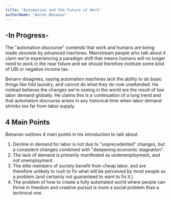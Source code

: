 ```yaml
---
title: "Automation and the Future of Work"
authorName: "Aaron Benanav"
---
```


## -In Progress-

The "automation discourse" contends that work and humans are being made obsolete
by advanced machines. Mainstream people who talk about it claim we're
experiencing a paradigm shift that means humans will no longer need to work in
the near future and we should therefore institute some kind of UBI or negative
income tax.

Benanv disagrees, saying automation machines lack the ability to do basic things
like fold laundry, and cannot do what they do now unattended. He instead
believes the changes we're seeing in the world are the result of low labor
demand globally. He claims this is a continuation of a long trend and that
automation discourse arises in any historical time when labor demand shrinks too
far from labor supply.

## 4 Main Points

Benanav outlines 4 main points in his introduction to talk about.

1. Decline in demand for labor is not due to "unprecedented" changes, but a
   consistent changes combined with "deepening economic stagnation".
2. The lack of demand is primarily manifested as underemployment, and not
   unemployment.
3. The elite members of society benefit from cheap labor, and are therefore
   unlikely to rush to fix what will be perceived by most people as a problem
   (and certainly not guaranteed to want to fix it.)
4. The problem of how to create a fully automated world where people can thrive
   in freedom and creative pursuit is more a social problem than a technical
   one.
